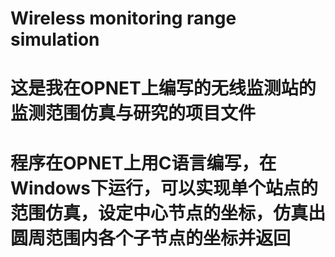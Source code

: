 # Wireless monitoring range simulation
# 这是我在OPNET上编写的无线监测站的监测范围仿真与研究的项目文件
# 程序在OPNET上用C语言编写，在Windows下运行，可以实现单个站点的范围仿真，设定中心节点的坐标，仿真出圆周范围内各个子节点的坐标并返回